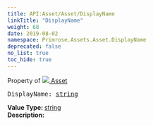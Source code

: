 ```yaml
---
title: API:Asset/Asset/DisplayName
linkTitle: "DisplayName"
weight: 68
date: 2019-08-02
namespace: Primrose.Assets.Asset.DisplayName
deprecated: false
no_list: true
toc_hide: true
---
```

Property of <a href="/docs/api-reference/Class/Asset"><img src="/icons/silk/default.png"/>&nbsp;Asset</a>
<pre class="method-declaration">
DisplayName: <a class="type" href="/docs/api-reference/System/string">string</a></pre>
<b>Value Type: </b>
<a class="type" href="/docs/api-reference/System/string">string</a>
<br/>
<b>Description: </b>